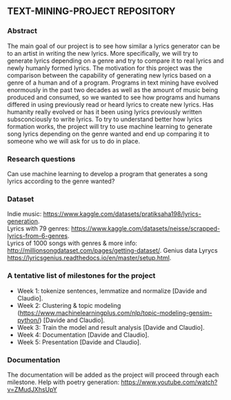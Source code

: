## TEXT-MINING-PROJECT REPOSITORY

### Abstract
The main goal of our project is to see how similar a lyrics generator can be to an artist in writing the new lyrics. More specifically, we will try to generate lyrics depending on a genre and try to compare it to real lyrics and newly humanly formed lyrics. The motivation for this project was the comparison between the capability of generating new lyrics based on a genre of a human and of a program. Programs in text mining have evolved enormously in the past two decades as well as the amount of music being produced and consumed, so we wanted to see how programs and humans differed in using previously read or heard lyrics to create new lyrics. Has humanity really evolved or has it been using lyrics previously written subsconciously to write lyrics. To try to understand better how lyrics formation works, the  project will try to use machine learning to generate song lyrics depending on the genre wanted and end up comparing it to someone who we will ask for us to do in place. 

### Research questions
Can use machine learning to develop a program that generates a song lyrics according to the genre wanted?

### Dataset
Indie music: https://www.kaggle.com/datasets/pratiksaha198/lyrics-generation.          
Lyrics with 79 genres: https://www.kaggle.com/datasets/neisse/scrapped-lyrics-from-6-genres.      
Lyrics of 1000 songs with genres & more info: http://millionsongdataset.com/pages/getting-dataset/.
Genius data Lyrycs https://lyricsgenius.readthedocs.io/en/master/setup.html. 

### A tentative list of milestones for the project
- Week 1:
tokenize sentences, lemmatize and normalize [Davide and Claudio]. 
- Week 2: 
Clustering & topic modeling (https://www.machinelearningplus.com/nlp/topic-modeling-gensim-python/) [Davide and Claudio]. 
- Week 3: 
Train the model and result analysis [Davide and Claudio]. 
- Week 4: 
Documentation [Davide and Claudio]. 
- Week 5: 
Presentation [Davide and Claudio]. 

### Documentation
The documentation will be added as the project will proceed through each milestone.
Help with poetry generation: https://www.youtube.com/watch?v=ZMudJXhsUpY
